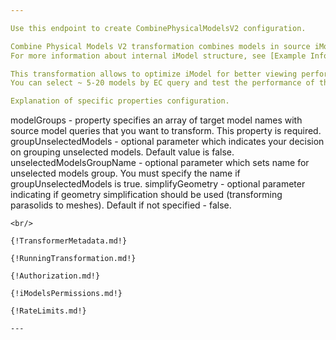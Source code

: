 ```yaml
---

Use this endpoint to create CombinePhysicalModelsV2 configuration.

Combine Physical Models V2 transformation combines models in source iModel based on the EC query into target physical models with specified names. It is mandatory to only create source model queries which select ECInstanceId by using `*` or explicitly selecting that column. Also, source queries must pick only physical models that are sub-modeling physical partition.
For more information about internal iModel structure, see [Example Information Hierarchy](https://www.itwinjs.org/bis/guide/data-organization/information-hierarchy/#example-information-hierarchy).

This transformation allows to optimize iModel for better viewing performance. You can notice lack of performance when model count reaches ~1000 or even more models.
You can select ~ 5-20 models by EC query and test the performance of the iModel.

Explanation of specific properties configuration.
```
modelGroups - property specifies an array of target model names with source model queries that you want to transform. This property is required.
groupUnselectedModels - optional parameter which indicates your decision on grouping unselected models. Default value is false.
unselectedModelsGroupName - optional parameter which sets name for unselected models group. You must specify the name if groupUnselectedModels is true.
simplifyGeometry - optional parameter indicating if geometry simplification should be used (transforming parasolids to meshes). Default if not specified - false.
```
<br/>

{!TransformerMetadata.md!}

{!RunningTransformation.md!}

{!Authorization.md!}

{!iModelsPermissions.md!}

{!RateLimits.md!}

---
```

